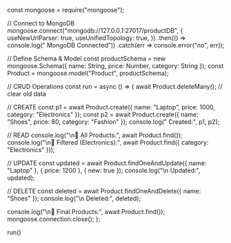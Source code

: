 const mongoose = require("mongoose");

//  Connect to MongoDB
mongoose.connect("mongodb://127.0.0.1:27017/productDB", {
  useNewUrlParser: true,
  useUnifiedTopology: true,
})
.then(() => console.log(" MongoDB Connected"))
.catch(err => console.error("no", err));

//  Define Schema & Model
const productSchema = new mongoose.Schema({
  name: String,
  price: Number,
  category: String
});
const Product = mongoose.model("Product", productSchema);

//  CRUD Operations
const run = async () => {
  await Product.deleteMany(); // clear old data

  // CREATE
  const p1 = await Product.create({ name: "Laptop", price: 1000, category: "Electronics" });
  const p2 = await Product.create({ name: "Shoes", price: 80, category: "Fashion" });
  console.log(" Created:", p1, p2);

  // READ
  console.log("\n📖 All Products:", await Product.find());
  console.log("\n📖 Filtered (Electronics):", await Product.find({ category: "Electronics" }));

  // UPDATE
  const updated = await Product.findOneAndUpdate({ name: "Laptop" }, { price: 1200 }, { new: true });
  console.log("\n Updated:", updated);

  // DELETE
  const deleted = await Product.findOneAndDelete({ name: "Shoes" });
  console.log("\n Deleted:", deleted);

  console.log("\n📖 Final Products:", await Product.find());
  mongoose.connection.close();
};

run()
